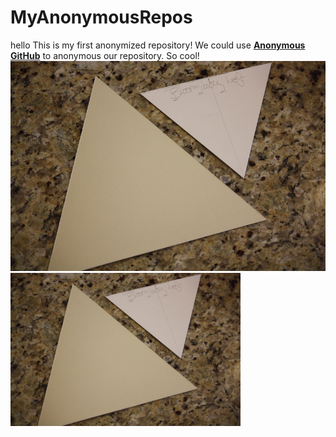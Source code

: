 # MyAnonymousRepos
hello
This is my first anonymized repository! We could use [**Anonymous GitHub**](https://anonymous.4open.science/) to anonymous our repository. So cool!
![image](./pics/test.jpg)  
<img src="./pics/test.jpg" width="73%" height="73%"> 

